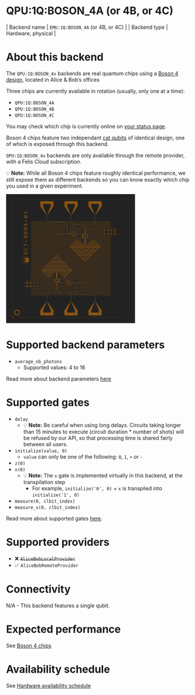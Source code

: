 # QPU:1Q:BOSON_4A (or 4B, or 4C)

| Backend name | `EMU:1Q:BOSON_4A` (or 4B, or 4C) |
| Backend type | Hardware, physical |

# About this backend
The `QPU:1Q:BOSON_4x` backends are real quantum chips using a [Boson 4 design](../../reference/boson_4_chips.md), located in Alice & Bob’s offices

 Three chips are currently available in rotation (usually, only one at a time):
 
- `QPU:1Q:BOSON_4A`
- `QPU:1Q:BOSON_4B`
- `QPU:1Q:BOSON_4C`

You may check which chip is currently online on [your status page](https://api-gcp.alice-bob.com/console/status).

Boson 4 chips feature two independant [cat qubits](../../getting_started/why_cat_qubits.md) of identical design, one of which is exposed through this backend.

`QPU:1Q:BOSON_4x` backends are only available through the remote provider, with a Felis Cloud subscription.

💡 **Note:** While all Boson 4 chips feature roughly identical performance, we still expose them as different backends so you can know exactly which chip you used in a given experiment.

![A Boson 4 chip](../../media/backends/boson4.png)

# Supported backend parameters
- `average_nb_photons`
    - Supported values: 4 to 16

Read more about backend parameters [here](../set_parameters.md)

# Supported gates
- `delay`
    - 💡 **Note:** Be careful when using long delays. Circuits taking longer than 15 minutes to execute (circuit duration * number of shots) will be refused by our API, so that processing time is shared fairly between all users.
- `initialize(value, 0)`
    - `value` can only be one of the following: `0`, `1`, `+` or `-`
- `z(0)`
- `x(0)`
    - 💡 **Note:** The `x` gate is implemented virtually in this backend, at the transpilation step
        - For example, `initialize('0', 0)` + `x` is transpiled into `initialize('1', 0)`
- `measure(0, clbit_index)`
- `measure_x(0, clbit_index)`

Read more about supported gates [here](../../reference/supported_instructions.md).

# Supported providers
- ❌ ~~`AliceBobLocalProvider`~~
- ✅ `AliceBobRemoteProvider`

# Connectivity

N/A - This backend features a single qubit.

# Expected performance
See [Boson 4 chips](../../reference/boson_4_chips.md)

# Availability schedule
See [Hardware availability schedule](../../felis_cloud/hardware_availability_schedule.md)